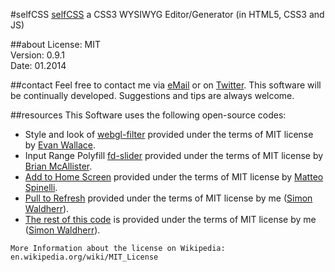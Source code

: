 #selfCSS
[selfCSS](http://selfcss.org/) a CSS3 WYSIWYG Editor/Generator (in HTML5, CSS3 and JS)

##about
License:   MIT  
Version: 0.9.1  
Date:  01.2014  

##contact
Feel free to contact me via [eMail](mailto:contact@selfcss.org) or on [Twitter](http://twitter.com/simonwaldherr). This software will be continually developed. Suggestions and tips are always welcome.

##resources
This Software uses the following open-source codes: 

* Style and look of [webgl-filter](https://github.com/evanw/webgl-filter/) provided under the terms of MIT license by [Evan Wallace](http://madebyevan.com/). 
* Input Range Polyfill [fd-slider](https://github.com/freqdec/fd-slider) provided under the terms of MIT license by [Brian McAllister](http://www.frequency-decoder.com/). 
* [Add to Home Screen](http://cubiq.org/add-to-home-screen) provided under the terms of MIT license by [Matteo Spinelli](http://cubiq.org/). 
* [Pull to Refresh](https://github.com/SimonWaldherr/PullToRefresh) provided under the terms of MIT license by me ([Simon Waldherr](http://simon.waldherr.eu/)).
* [The rest of this code](https://github.com/SimonWaldherr/selfCSS) is provided under the terms of MIT license by me ([Simon Waldherr](http://simon.waldherr.eu/)). 

```More Information about the license on Wikipedia: en.wikipedia.org/wiki/MIT_License```
